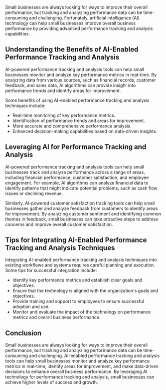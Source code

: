 
Small businesses are always looking for ways to improve their overall performance, but tracking and analyzing performance data can be time-consuming and challenging. Fortunately, artificial intelligence (AI) technology can help small businesses improve overall business performance by providing advanced performance tracking and analysis capabilities.

Understanding the Benefits of AI-Enabled Performance Tracking and Analysis
--------------------------------------------------------------------------

AI-powered performance tracking and analysis tools can help small businesses monitor and analyze key performance metrics in real-time. By analyzing data from various sources, such as financial records, customer feedback, and sales data, AI algorithms can provide insight into performance trends and identify areas for improvement.

Some benefits of using AI-enabled performance tracking and analysis techniques include:

* Real-time monitoring of key performance metrics.
* Identification of performance trends and areas for improvement.
* More accurate and comprehensive performance analysis.
* Enhanced decision-making capabilities based on data-driven insights.

Leveraging AI for Performance Tracking and Analysis
---------------------------------------------------

AI-powered performance tracking and analysis tools can help small businesses track and analyze performance across a range of areas, including financial performance, customer satisfaction, and employee engagement. For example, AI algorithms can analyze financial data to identify patterns that might indicate potential problems, such as cash flow issues or declining revenue.

Similarly, AI-powered customer satisfaction tracking tools can help small businesses gather and analyze feedback from customers to identify areas for improvement. By analyzing customer sentiment and identifying common themes in feedback, small businesses can take proactive steps to address concerns and improve overall customer satisfaction.

Tips for Integrating AI-Enabled Performance Tracking and Analysis Techniques
----------------------------------------------------------------------------

Integrating AI-enabled performance tracking and analysis techniques into existing workflows and systems requires careful planning and execution. Some tips for successful integration include:

* Identify key performance metrics and establish clear goals and objectives.
* Ensure that the technology is aligned with the organization's goals and objectives.
* Provide training and support to employees to ensure successful adoption and use.
* Monitor and evaluate the impact of the technology on performance metrics and overall business performance.

Conclusion
----------

Small businesses are always looking for ways to improve their overall performance, but tracking and analyzing performance data can be time-consuming and challenging. AI-enabled performance tracking and analysis tools can help small businesses monitor and analyze key performance metrics in real-time, identify areas for improvement, and make data-driven decisions to enhance overall business performance. By leveraging AI technology for performance tracking and analysis, small businesses can achieve higher levels of success and growth.
